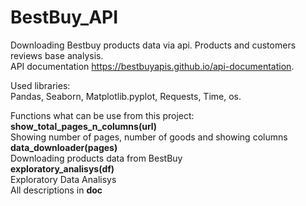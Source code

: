 # BestBuy_API
Downloading Bestbuy products data via api. Products and customers reviews base analysis.<br/>
API documentation https://bestbuyapis.github.io/api-documentation.

Used libraries:<br/> 
Pandas, Seaborn, Matplotlib.pyplot, Requests, Time, os.
    
Functions what can be use from this project:<br/>
**show_total_pages_n_columns(url)**<br/>
Showing number of pages, number of goods and showing columns<br/>
**data_downloader(pages)**<br/>
Downloading products data from BestBuy<br/>
**exploratory_analisys(df)**<br/>
Exploratory Data Analisys<br/>
All descriptions in __doc__

